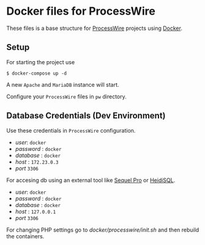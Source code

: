 # Docker files for ProcessWire

These files is a base structure for [ProcessWire](https://processwire.com)
projects using [Docker](https://www.docker.com/).

## Setup

For starting the project use

`$ docker-compose up -d`

A new `Apache` and `MariaDB` instance will start.

Configure your `ProcessWire` files in `pw` directory.

## Database Credentials (Dev Environment)

Use these credentials in `ProcessWire` configuration.

- *user*: `docker`
- *password* : `docker`
- *database* : `docker`
- *host* : `172.23.0.3`
- *port* `3306`

For accesing db using an external tool like [Sequel Pro](https://www.sequelpro.com/) or [HeidiSQL](https://www.heidisql.com/).

- *user*: `docker`
- *password* : `docker`
- *database* : `docker`
- *host* : `127.0.0.1`
- *port* `3306`

For changing PHP settings go to *docker/processwire/init.sh* and then rebuild
the containers.